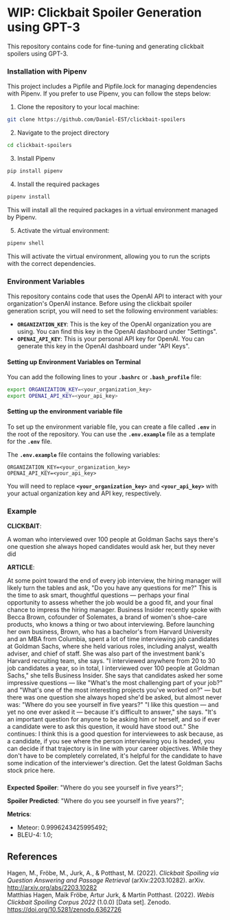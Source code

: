 # WIP: Clickbait Spoiler Generation using GPT-3

This repository contains code for fine-tuning and generating clickbait spoilers using GPT-3.

### Installation with Pipenv

This project includes a Pipfile and Pipfile.lock for managing dependencies with Pipenv. If you prefer to use Pipenv, you can follow the steps below:

1. Clone the repository to your local machine:
```bash
git clone https://github.com/Daniel-EST/clickbait-spoilers
```

2. Navigate to the project directory
```bash
cd clickbait-spoilers
```

3. Install Pipenv
```bash
pip install pipenv
```

4. Install the required packages
```bash
pipenv install
```
This will install all the required packages in a virtual environment managed by Pipenv.

5. Activate the virtual environment:
```bash
pipenv shell
```

This will activate the virtual environment, allowing you to run the scripts with the correct dependencies.

### Environment Variables
This repository contains code that uses the OpenAI API to interact with your organization's OpenAI instance. 
Before using the clickbait spoiler generation script, you will need to set the following environment variables:

- **`ORGANIZATION_KEY`**: This is the key of the OpenAI organization you are using. You can find this key in the OpenAI dashboard under "Settings".
- **`OPENAI_API_KEY`**: This is your personal API key for OpenAI. You can generate this key in the OpenAI dashboard under "API Keys".

#### Setting up Environment Variables on Terminal

You can add the following lines to your **`.bashrc`** or **`.bash_profile`** file:

```bash
export ORGANIZATION_KEY=<your_organization_key>
export OPENAI_API_KEY=<your_api_key>
```

#### Setting up the environment variable file

To set up the environment variable file, you can create a file called **`.env`** in the root of the repository. You can use the **`.env.example`** file as a template for the **`.env`** file.

The **`.env.example`** file contains the following variables:
```
ORGANIZATION_KEY=<your_organization_key>
OPENAI_API_KEY=<your_api_key>
```
You will need to replace **`<your_organization_key>`** and **`<your_api_key>`** with your actual organization key and API key, respectively.


### Example

**CLICKBAIT**:

A woman who interviewed over 100 people at Goldman Sachs says there's one question she always hoped candidates would ask her, but they never did


**ARTICLE**:

At some point toward the end of every job interview, the hiring manager will likely turn the tables and ask, "Do you have any questions for me?"
This is the time to ask smart, thoughtful questions — perhaps your final opportunity to assess whether the job would be a good fit, and your final chance to impress the hiring manager.
Business Insider recently spoke with Becca Brown, cofounder of Solemates, a brand of women's shoe-care products, who knows a thing or two about interviewing.
Before launching her own business, Brown, who has a bachelor's from Harvard University and an MBA from Columbia, spent a lot of time interviewing job candidates at Goldman Sachs, where she held various roles, including analyst, wealth adviser, and chief of staff.
She was also part of the investment bank's Harvard recruiting team, she says.
"I interviewed anywhere from 20 to 30 job candidates a year, so in total, I interviewed over 100 people at Goldman Sachs," she tells Business Insider.
She says that candidates asked her some impressive questions — like "What's the most challenging part of your job?" and "What's one of the most interesting projects you've worked on?" — but there was one question she always hoped she'd be asked, but almost never was: "Where do you see yourself in five years?"
"I like this question — and yet no one ever asked it — because it's difficult to answer," she says. "It's an important question for anyone to be asking him or herself, and so if ever a candidate were to ask this question, it would have stood out."
She continues:
I think this is a good question for interviewees to ask because, as a candidate, if you see where the person interviewing you is headed, you can decide if that trajectory is in line with your career objectives. While they don't have to be completely correlated, it's helpful for the candidate to have some indication of the interviewer's direction.
Get the latest Goldman Sachs stock price here.

###

**Expected Spoiler**: "Where do you see yourself in five years?";

**Spoiler Predicted**: "Where do you see yourself in five years?";

**Metrics**:
- Meteor: 0.9996243425995492;
- BLEU-4: 1.0;

## References

Hagen, M., Fröbe, M., Jurk, A., & Potthast, M. (2022). _Clickbait Spoiling via Question Answering and Passage Retrieval_ (arXiv:2203.10282). arXiv. http://arxiv.org/abs/2203.10282 \
Matthias Hagen, Maik Fröbe, Artur Jurk, & Martin Potthast. (2022). _Webis Clickbait Spoiling Corpus 2022_ (1.0.0) [Data set]. Zenodo. https://doi.org/10.5281/zenodo.6362726
